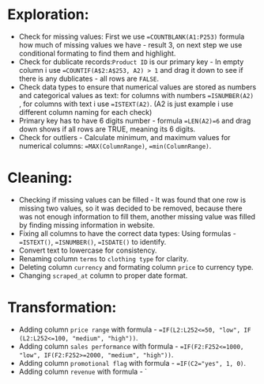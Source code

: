 # Exploration:
* Check for missing values: First we use `=COUNTBLANK(A1:P253)` formula how much of missing values we have - result 3, on next step we use conditional formating to find them and highlight.
* Check for dublicate records:`Product ID` is our primary key - In empty column i use `=COUNTIF(A$2:A$253, A2) > 1` and drag it down to see if there is any dublicates - all rows are `FALSE`.
* Check data types to ensure that numerical values are stored as numbers and categorical values as text: for columns with numbers `=ISNUMBER(A2)` , for columns with text i use `=ISTEXT(A2)`. (A2 is just example i use different column naming for each check)
* Primary key has to have 6 digits number - formula `=LEN(A2)=6` and drag down shows if all rows are TRUE, meaning its 6 digits.
* Check for outliers - Calculate minimum, and maximum values for numerical columns: `=MAX(ColumnRange)`, `=min(ColumnRange)`.

# Cleaning:
* Checking if missing values can be filled - It was found that one row is missing two values, so it was decided to be removed, because there was not enough information to fill them, another missing value was filled by finding missing information in website.
* Fixing all columns to have the correct data types: Using formulas - `=ISTEXT()`, `=ISNUMBER()`, `=ISDATE()` to identify.
* Convert text to lowercase for consistency.
* Renaming column `terms` to `clothing type` for clarity.
* Deleting column `currency` and formating column `price` to currency type.
* Changing `scraped_at` column to proper date format.

# Transformation:
* Adding column `price range` with formula - `=IF(L2:L252<=50, "low", IF (L2:L252<=100, "medium", "high"))`.
* Adding column `sales performance` with formula - `=IF(F2:F252<=1000, "low", IF(F2:F252>=2000, "medium", "high"))`.
* Adding column `promotional flag` with formula - `=IF(C2="yes", 1, 0)`.
* Adding column `revenue` with formula - `
